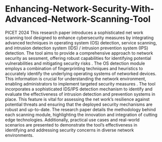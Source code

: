# Enhancing-Network-Security-With-Advanced-Network-Scanning-Tool
PICET 2024
This research paper introduces a sophisticated net
work scanning tool designed to enhance cybersecurity measures
 by integrating advanced techniques in operating system (OS)
 detection, service scanning, and intrusion detection system (IDS)
 / intrusion prevention system (IPS) detection. The tool aims
 to provide a comprehensive approach to network security as
sessment, offering robust capabilities for identifying potential
 vulnerabilities and mitigating security risks . The OS detection
 module employs a combination of fingerprinting techniques
 and heuristics to accurately identify the underlying operating
 systems of networked devices. This information is crucial for
 understanding the network environment, enabling administrators
 to implement targeted security measures . The tool incorporates
 a sophisticated IDS/IPS detection mechanism to identify and
 evaluate the effectiveness of intrusion detection and prevention
 systems in place. This feature is vital for assessing the net
work’s resilience against potential threats and ensuring that the
 deployed security mechanisms are robust and up-to-date. The
 research paper details the methodology behind each scanning
 module, highlighting the innovation and integration of cutting
edge technologies. Additionally, practical use cases and real-world
 scenarios are presented to demonstrate the tool’s effectiveness in
 identifying and addressing security concerns in diverse network
 environments.

 
